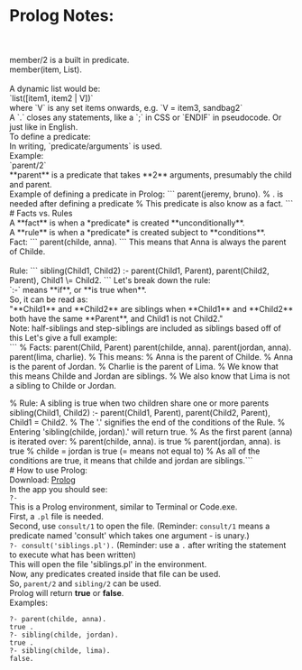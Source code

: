 <h1>Prolog Notes:</h1><br>
<br>
member/2 is a built in predicate.<br>
member(item, List).<br>
<br>
A dynamic list would be:<br>
`list([item1, item2 | V])`<br>
where `V` is any set items onwards, e.g. `V = item3, sandbag2`<br>
A `.` closes any statements, like a `;` in CSS or `ENDIF` in pseudocode. Or just like in English.<br>
To define a predicate:<br>
In writing, `predicate/arguments` is used.<br>
Example:<Br>
`parent/2`<br>
**parent** is a predicate that takes **2** arguments, presumably the child and parent.<br>
Example of defining a predicate in Prolog:
```
parent(jeremy, bruno).
% . is needed after defining a predicate
% This predicate is also know as a fact.
```
<br>
# Facts vs. Rules<br>
A **fact** is when a *predicate* is created **unconditionally**.<br>
A **rule** is when a *predicate* is created subject to **conditions**.<br>
Fact:
```
parent(childe, anna).
```
This means that Anna is always the parent of Childe.<br>
<br>
Rule:
```
sibling(Child1, Child2) :-
    parent(Child1, Parent),
    parent(Child2, Parent),
    Child1 \= Child2.
```
Let's break down the rule:<br>
`:-` means **if**, or **is true when**.<br>
So, it can be read as:<br>
"**Child1** and **Child2** are siblings when **Child1** and **Child2** both have the same **Parent**, and Child1 is not Child2."<br>
Note: half-siblings and step-siblings are included as siblings based off of this
Let's give a full example:<br>
```
% Facts: parent(Child, Parent)
parent(childe, anna).
parent(jordan, anna).
parent(lima, charlie).
% This means:
% Anna is the parent of Childe.
% Anna is the parent of Jordan.
% Charlie is the parent of Lima.
% We know that this means Childe and Jordan are siblings.
% We also know that Lima is not a sibling to Childe or Jordan.

% Rule: A sibling is true when two children share one or more parents
sibling(Child1, Child2) :-
    parent(Child1, Parent),
    parent(Child2, Parent),
    Child1 \= Child2.
% The '.' signifies the end of the conditions of the Rule.
% Entering 'sibling(childe, jordan).' will return true.
% As the first parent (anna) is iterated over:
% parent(childe, anna). is true
% parent(jordan, anna). is true
% childe \= jordan is true (\= means not equal to)
% As all of the conditions are true, it means that childe and jordan are siblings.```
<br>
# How to use Prolog:<br>
Download: [Prolog](https://www.swi-prolog.org/Download.html)<br>
In the app you should see:<br>
`?- `<br>
This is a Prolog environment, similar to Terminal or Code.exe.<br>
First, a `.pl` file is needed.<br>
Second, use `consult/1` to open the file. (Reminder: `consult/1` means a predicate named 'consult' which takes one argument - is unary.)<br>
`?- consult('siblings.pl').` (Reminder: use a `.` after writing the statement to execute what has been written)<br>
This will open the file 'siblings.pl' in the environment.<br>
Now, any predicates created inside that file can be used.<br>
So, `parent/2` and `sibling/2` can be used.<br>
Prolog will return **true** or **false**.<br>
Examples:<br>
```
?- parent(childe, anna).
true .
?- sibling(childe, jordan).
true .
?- sibling(childe, lima).
false.
```

